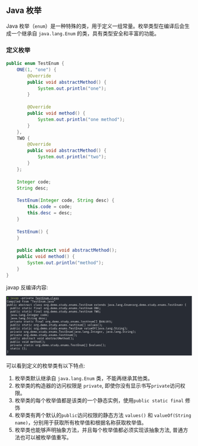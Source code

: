 ## Java 枚举

Java 枚举（`enum`）是一种特殊的类，用于定义一组常量。枚举类型在编译后会生成一个继承自 `java.lang.Enum` 的类，具有类型安全和丰富的功能。

### 定义枚举

```java
public enum TestEnum {
    ONE(1, "one") {
        @Override
        public void abstractMethod() {
            System.out.println("one");
        }

        @Override
        public void method() {
            System.out.println("one method");
        }
    },
    TWO {
        @Override
        public void abstractMethod() {
            System.out.println("two");
        }
    };

    Integer code;
    String desc;

    TestEnum(Integer code, String desc) {
        this.code = code;
        this.desc = desc;
    }

    TestEnum() {
    }

    public abstract void abstractMethod();
    public void method() {
        System.out.println("method");
    }
}

```
javap 反编译内容: 

![alt text](assets/image.png-1757924217653.png)

可以看到定义的枚举类有以下特点:

1. 枚举类默认继承自 `java.lang.Enum` 类，不能再继承其他类。
2. 枚举类的构造器的访问权限是 `private`, 即使你没有显示书写`private`访问权限。
3. 枚举类的每个枚举值都是该类的一个静态实例，使用`public static final` 修饰
4. 枚举类有两个默认的`public`访问权限的静态方法 `values()` 和 `valueOf(String name)`，分别用于获取所有枚举值和根据名称获取枚举值。
5. 枚举类也能够声明抽象方法，并且每个枚举值都必须实现该抽象方法, 普通方法也可以被枚举值重写。
